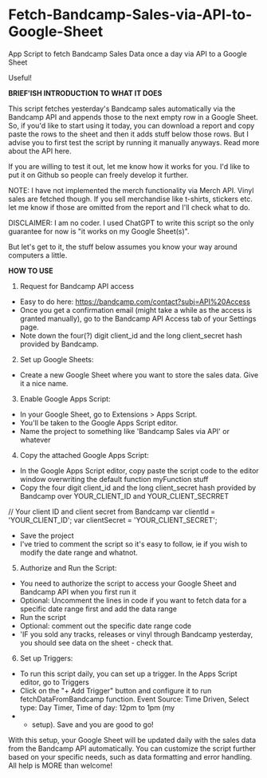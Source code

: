 # Fetch-Bandcamp-Sales-via-API-to-Google-Sheet
App Script to fetch Bandcamp Sales Data once a day via API to a Google Sheet

Useful!

**BRIEF'ISH INTRODUCTION TO WHAT IT DOES**

This script fetches yesterday's Bandcamp sales automatically via the Bandcamp API and appends those to the next empty row in a Google Sheet. So, if you'd like to start using it today, you can download a report and copy paste the rows to the sheet and then it adds stuff below those rows. But I advise you to first test the script by running it manually anyways. Read more about the API here. 

If you are willing to test it out, let me know how it works for you. I'd like to put it on Github so people can freely develop it further.

NOTE: I have not implemented the merch functionality via Merch API. Vinyl sales are fetched though. If you sell merchandise like t-shirts, stickers etc. let me know if those are omitted from the report and I'll check what to do.

DISCLAIMER: I am no coder. I used ChatGPT to write this script so the only guarantee for now is "it works on my Google Sheet(s)".

But let's get to it, the stuff below assumes you know your way around computers a little.

**HOW TO USE** 

1. Request for Bandcamp API access
* Easy to do here: https://bandcamp.com/contact?subj=API%20Access
* Once you get a confirmation email (might take a while as the access is granted manually), go to the Bandcamp API Access tab of your Settings page.
* Note down the four(?) digit client_id and the long client_secret hash provided by Bandcamp.
2. Set up Google Sheets:
* Create a new Google Sheet where you want to store the sales data. Give it a nice name.
3. Enable Google Apps Script:
* In your Google Sheet, go to Extensions > Apps Script.
* You'll be taken to the Google Apps Script editor.
* Name the project to something like 'Bandcamp Sales via API' or whatever
4. Copy the attached Google Apps Script:
* In the Google Apps Script editor, copy paste the script code to the editor window overwriting the default function myFunction stuff
* Copy the four digit client_id and the long client_secret hash provided by Bandcamp over YOUR_CLIENT_ID and YOUR_CLIENT_SECRRET

 // Your client ID and client secret from Bandcamp
var clientId = 'YOUR_CLIENT_ID';
var clientSecret = 'YOUR_CLIENT_SECRET';

* Save the project
* I've tried to comment the script so it's easy to follow, ie if you wish to modify the date range and whatnot.
5. Authorize and Run the Script:
* You need to authorize the script to access your Google Sheet and Bandcamp API when you first run it
* Optional: Uncomment the lines in code if you want to fetch data for a specific date range first and add the data range
* Run the script
* Optional: comment out the specific date range code
* 'IF you sold any tracks, releases or vinyl through Bandcamp yesterday, you should see data on the sheet - check that.
6. Set up Triggers:
* To run this script daily, you can set up a trigger. In the Apps Script editor, go to Triggers
* Click on the "+ Add Trigger" button and configure it to run fetchDataFromBandcamp function. Event Source: Time Driven, Select type: Day Timer, Time of day: 12pm to 1pm (my
* * setup). Save and you are good to go!

With this setup, your Google Sheet will be updated daily with the sales data from the Bandcamp API automatically. You can customize the script further based on your specific needs, such as data formatting and error handling. All help is MORE than welcome!
